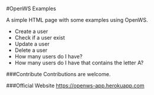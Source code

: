 #OpenWS Examples

A simple HTML page with some examples using OpenWS.

- Create a user
- Check if a user exist
- Update a user
- Delete a user
- How many users do I have?
- How many users do I have that contains the letter A?

###Contribute
Contributions are welcome.

###Official Website
https://openws-app.herokuapp.com
